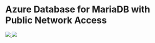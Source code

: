 # Azure Database for MariaDB with Public Network Access


<a href="https://portal.azure.com/#create/Microsoft.Template/uri/https%3A%2F%2Fraw.githubusercontent.com%2FAzure%2Fazure-mariadb%2Fmaster%2Farm-templates%2FExampleWithPublicNetworkAccess%2Ftemplate.json" target="_blank">
    <img src="http://azuredeploy.net/deploybutton.png" />
</a>
<a href="http://armviz.io/#/?load=https%3A%2F%2Fraw.githubusercontent.com%2FAzure%2Fazure-mariadb%2Fmaster%2Farm-templates%2FExampleWithPublicNetworkAccess%2Ftemplate.json" target="_blank">
    <img src="http://armviz.io/visualizebutton.png"/>
</a>
